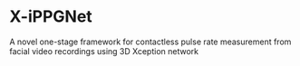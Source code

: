 # X-iPPGNet
A novel one-stage framework for contactless pulse rate measurement from facial video recordings using 3D Xception network
